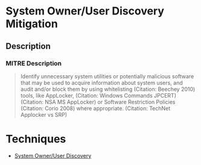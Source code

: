 
# System Owner/User Discovery Mitigation

## Description

### MITRE Description

> Identify unnecessary system utilities or potentially malicious software that may be used to acquire information about system users, and audit and/or block them by using whitelisting (Citation: Beechey 2010) tools, like AppLocker, (Citation: Windows Commands JPCERT) (Citation: NSA MS AppLocker) or Software Restriction Policies (Citation: Corio 2008) where appropriate. (Citation: TechNet Applocker vs SRP)


# Techniques


* [System Owner/User Discovery](../techniques/System-Owner-User-Discovery.md)


